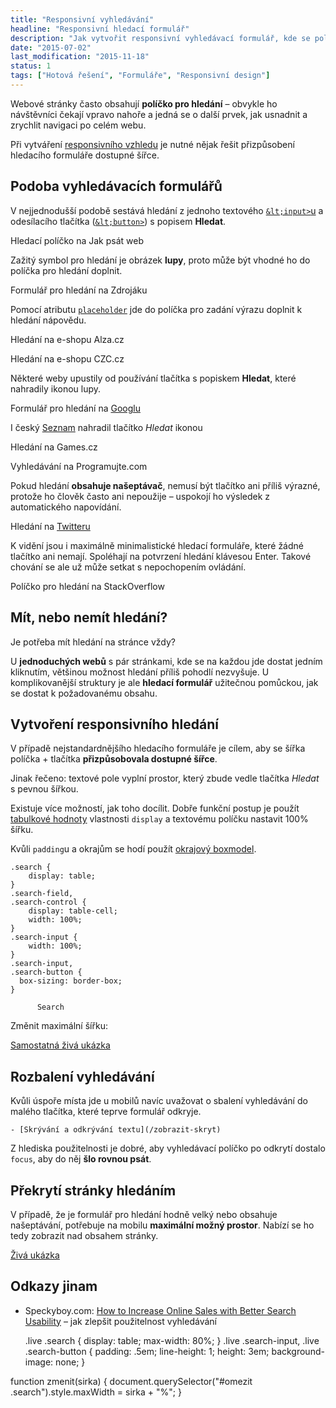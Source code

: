 ```yaml
---
title: "Responsivní vyhledávání"
headline: "Responsivní hledací formulář"
description: "Jak vytvořit responsivní vyhledávací formulář, kde se políčko a tlačítko přizpůsobuje šířce."
date: "2015-07-02"
last_modification: "2015-11-18"
status: 1
tags: ["Hotová řešení", "Formuláře", "Responsivní design"]
---
```


Webové stránky často obsahují **políčko pro hledání** – obvykle ho návštěvníci čekají vpravo nahoře a jedná se o další prvek, jak usnadnit a zrychlit navigaci po celém webu.

Při vytváření [responsivního vzhledu](/responsive) je nutné nějak řešit přizpůsobení hledacího formuláře dostupné šířce.

## Podoba vyhledávacích formulářů

V nejjednodušší podobě sestává hledání z jednoho textového [`&lt;input>`u](/input) a odesílacího tlačítka ([`&lt;button>`](/button)) s popisem **Hledat**.

  Hledací políčko na Jak psát web

Zažitý symbol pro hledání je obrázek **lupy**, proto může být vhodné ho do políčka pro hledání doplnit.

  Formulář pro hledání na Zdrojáku

Pomocí atributu [`placeholder`](/placeholder) jde do políčka pro zadání výrazu doplnit k hledání nápovědu.

  Hledání na e-shopu Alza.cz

  Hledání na e-shopu CZC.cz

Některé weby upustily od používání tlačítka s popiskem **Hledat**, které nahradily ikonou lupy.

  Formulář pro hledání na [Googlu](/google)

  I český [Seznam](/seznam) nahradil tlačítko *Hledat* ikonou

  Hledání na Games.cz

  Vyhledávání na Programujte.com

Pokud hledání **obsahuje našeptávač**, nemusí být tlačítko ani příliš výrazné, protože ho člověk často ani nepoužije – uspokojí ho výsledek z automatického napovídání.

  Hledání na [Twitteru](/twitter)

K vidění jsou i maximálně minimalistické hledací formuláře, které žádné tlačítko ani nemají. Spoléhají na potvrzení hledání klávesou Enter. Takové chování se ale už může setkat s nepochopením ovládání.

  Políčko pro hledání na StackOverflow

## Mít, nebo nemít hledání?

Je potřeba mít hledání na stránce vždy?

U **jednoduchých webů** s pár stránkami, kde se na každou jde dostat jedním kliknutím, většinou možnost hledání příliš pohodlí nezvyšuje. U komplikovanější struktury je ale **hledací formulář** užitečnou pomůckou, jak se dostat k požadovanému obsahu.

## Vytvoření responsivního hledání

V případě nejstandardnějšího hledacího formuláře je cílem, aby se šířka políčka + tlačítka **přizpůsobovala dostupné šířce**.

Jinak řečeno: textové pole vyplní prostor, který zbude vedle tlačítka *Hledat* s pevnou šířkou.

Existuje více možností, jak toho docílit. Dobře funkční postup je použít [tabulkové hodnoty](/display#tabulkove) vlastnosti `display` a textovému políčku nastavit 100% šířku.

Kvůli `padding`u a okrajům se hodí použít [okrajový boxmodel](/box-sizing#border-box).

    .search {
        display: table;
    }
    .search-field,
    .search-control {
        display: table-cell;
        width: 100%;
    }
    .search-input {
        width: 100%;      
    }
    .search-input,
    .search-button {
      box-sizing: border-box;
    }

          Search

Změnit maximální šířku: 

[Samostatná živá ukázka](http://kod.djpw.cz/baob)

## Rozbalení vyhledávání

Kvůli úspoře místa jde u mobilů navíc uvažovat o sbalení vyhledávání do malého tlačítka, které teprve formulář odkryje.

    - [Skrývání a odkrývání textu](/zobrazit-skryt)

Z hlediska použitelnosti je dobré, aby vyhledávací políčko po odkrytí dostalo `focus`, aby do něj **šlo rovnou psát**.

## Překrytí stránky hledáním

V případě, že je formulář pro hledání hodně velký nebo obsahuje našeptávání, potřebuje na mobilu **maximální možný prostor**. Nabízí se ho tedy zobrazit nad obsahem stránky.

[Živá ukázka](http://kod.djpw.cz/jzob)

## Odkazy jinam

  - Speckyboy.com: [How to Increase Online Sales with Better Search Usability](http://speckyboy.com/2015/07/07/how-to-increase-online-sales-with-better-search-usability/) – jak zlepšit použitelnost vyhledávání

    .live .search {
        display: table;
        max-width: 80%;
    }
  .live .search-input,
  .live .search-button {
      padding: .5em;
      line-height: 1;
      height: 3em;
  background-image: none;
  }

  function zmenit(sirka) {
    document.querySelector("#omezit .search").style.maxWidth = sirka + "%";
  }